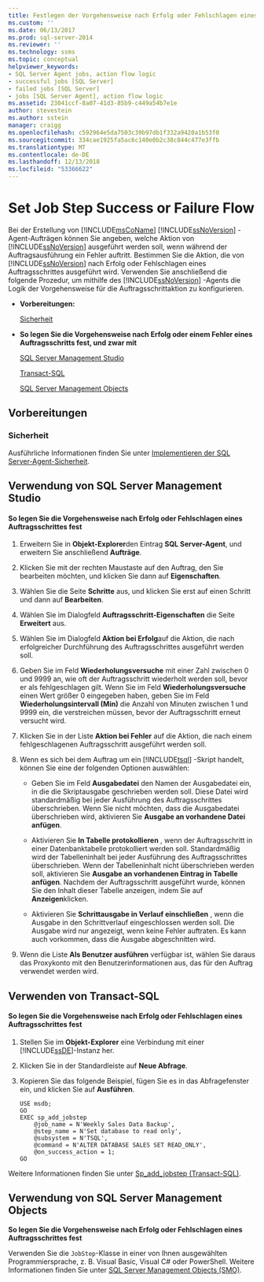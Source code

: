 ```yaml
---
title: Festlegen der Vorgehensweise nach Erfolg oder Fehlschlagen eines Auftragsschrittes | Microsoft-Dokumentation
ms.custom: ''
ms.date: 06/13/2017
ms.prod: sql-server-2014
ms.reviewer: ''
ms.technology: ssms
ms.topic: conceptual
helpviewer_keywords:
- SQL Server Agent jobs, action flow logic
- successful jobs [SQL Server]
- failed jobs [SQL Server]
- jobs [SQL Server Agent], action flow logic
ms.assetid: 23041ccf-8a07-41d3-85b9-c449a54b7e1e
author: stevestein
ms.author: sstein
manager: craigg
ms.openlocfilehash: c592964e5da7503c39b97db1f332a9420a1b53f0
ms.sourcegitcommit: 334cae1925fa5ac6c140e0b2c38c844c477e3ffb
ms.translationtype: MT
ms.contentlocale: de-DE
ms.lasthandoff: 12/13/2018
ms.locfileid: "53366622"
---
```

# <a name="set-job-step-success-or-failure-flow"></a>Set Job Step Success or Failure Flow
  Bei der Erstellung von [!INCLUDE[msCoName](../../includes/msconame-md.md)] [!INCLUDE[ssNoVersion](../../includes/ssnoversion-md.md)] -Agent-Aufträgen können Sie angeben, welche Aktion von [!INCLUDE[ssNoVersion](../../includes/ssnoversion-md.md)] ausgeführt werden soll, wenn während der Auftragsausführung ein Fehler auftritt. Bestimmen Sie die Aktion, die von [!INCLUDE[ssNoVersion](../../includes/ssnoversion-md.md)] nach Erfolg oder Fehlschlagen eines Auftragsschrittes ausgeführt wird. Verwenden Sie anschließend die folgende Prozedur, um mithilfe des [!INCLUDE[ssNoVersion](../../includes/ssnoversion-md.md)] -Agents die Logik der Vorgehensweise für die Auftragsschrittaktion zu konfigurieren.  
  
-   **Vorbereitungen:**  
  
     [Sicherheit](#Security)  
  
-   **So legen Sie die Vorgehensweise nach Erfolg oder einem Fehler eines Auftragsschritts fest, und zwar mit**  
  
     [SQL Server Management Studio](#SSMS)  
  
     [Transact-SQL](#TSQL)  
  
     [SQL Server Management Objects](#SMO)  
  
## <a name="before-you-begin"></a>Vorbereitungen  
  
###  <a name="Security"></a> Sicherheit  
 Ausführliche Informationen finden Sie unter [Implementieren der SQL Server-Agent-Sicherheit](implement-sql-server-agent-security.md).  
  
##  <a name="SSMS"></a> Verwendung von SQL Server Management Studio  
  
#### <a name="to-set-job-step-success-or-failure-flow"></a>So legen Sie die Vorgehensweise nach Erfolg oder Fehlschlagen eines Auftragsschrittes fest  
  
1.  Erweitern Sie in **Objekt-Explorer**den Eintrag **SQL Server-Agent**, und erweitern Sie anschließend **Aufträge**.  
  
2.  Klicken Sie mit der rechten Maustaste auf den Auftrag, den Sie bearbeiten möchten, und klicken Sie dann auf **Eigenschaften**.  
  
3.  Wählen Sie die Seite **Schritte** aus, und klicken Sie erst auf einen Schritt und dann auf **Bearbeiten**.  
  
4.  Wählen Sie im Dialogfeld **Auftragsschritt-Eigenschaften** die Seite **Erweitert** aus.  
  
5.  Wählen Sie im Dialogfeld **Aktion bei Erfolg**auf die Aktion, die nach erfolgreicher Durchführung des Auftragsschrittes ausgeführt werden soll.  
  
6.  Geben Sie im Feld **Wiederholungsversuche** mit einer Zahl zwischen 0 und 9999 an, wie oft der Auftragsschritt wiederholt werden soll, bevor er als fehlgeschlagen gilt. Wenn Sie im Feld **Wiederholungsversuche** einen Wert größer 0 eingegeben haben, geben Sie im Feld **Wiederholungsintervall (Min)** die Anzahl von Minuten zwischen 1 und 9999 ein, die verstreichen müssen, bevor der Auftragsschritt erneut versucht wird.  
  
7.  Klicken Sie in der Liste **Aktion bei Fehler** auf die Aktion, die nach einem fehlgeschlagenen Auftragsschritt ausgeführt werden soll.  
  
8.  Wenn es sich bei dem Auftrag um ein [!INCLUDE[tsql](../../includes/tsql-md.md)] -Skript handelt, können Sie eine der folgenden Optionen auswählen:  
  
    -   Geben Sie im Feld **Ausgabedatei** den Namen der Ausgabedatei ein, in die die Skriptausgabe geschrieben werden soll. Diese Datei wird standardmäßig bei jeder Ausführung des Auftragsschrittes überschrieben. Wenn Sie nicht möchten, dass die Ausgabedatei überschrieben wird, aktivieren Sie **Ausgabe an vorhandene Datei anfügen**.  
  
    -   Aktivieren Sie **In Tabelle protokollieren** , wenn der Auftragsschritt in einer Datenbanktabelle protokolliert werden soll. Standardmäßig wird der Tabelleninhalt bei jeder Ausführung des Auftragsschrittes überschrieben. Wenn der Tabelleninhalt nicht überschrieben werden soll, aktivieren Sie **Ausgabe an vorhandenen Eintrag in Tabelle anfügen**. Nachdem der Auftragsschritt ausgeführt wurde, können Sie den Inhalt dieser Tabelle anzeigen, indem Sie auf **Anzeigen**klicken.  
  
    -   Aktivieren Sie **Schrittausgabe in Verlauf einschließen** , wenn die Ausgabe in den Schrittverlauf eingeschlossen werden soll. Die Ausgabe wird nur angezeigt, wenn keine Fehler auftraten. Es kann auch vorkommen, dass die Ausgabe abgeschnitten wird.  
  
9. Wenn die Liste **Als Benutzer ausführen** verfügbar ist, wählen Sie daraus das Proxykonto mit den Benutzerinformationen aus, das für den Auftrag verwendet werden wird.  
  
##  <a name="TSQL"></a> Verwenden von Transact-SQL  
  
#### <a name="to-set-job-step-success-or-failure-flow"></a>So legen Sie die Vorgehensweise nach Erfolg oder Fehlschlagen eines Auftragsschrittes fest  
  
1.  Stellen Sie im **Objekt-Explorer** eine Verbindung mit einer [!INCLUDE[ssDE](../../includes/ssde-md.md)]-Instanz her.  
  
2.  Klicken Sie in der Standardleiste auf **Neue Abfrage**.  
  
3.  Kopieren Sie das folgende Beispiel, fügen Sie es in das Abfragefenster ein, und klicken Sie auf **Ausführen**.  
  
    ```  
    USE msdb;  
    GO  
    EXEC sp_add_jobstep  
        @job_name = N'Weekly Sales Data Backup',  
        @step_name = N'Set database to read only',  
        @subsystem = N'TSQL',  
        @command = N'ALTER DATABASE SALES SET READ_ONLY',   
        @on_success_action = 1;  
    GO  
    ```  
  
 Weitere Informationen finden Sie unter [Sp_add_jobstep &#40;Transact-SQL&#41;](/sql/relational-databases/system-stored-procedures/sp-add-jobstep-transact-sql).  
  
##  <a name="SMO"></a> Verwendung von SQL Server Management Objects  
 **So legen Sie die Vorgehensweise nach Erfolg oder Fehlschlagen eines Auftragsschrittes fest**  
  
 Verwenden Sie die `JobStep`-Klasse in einer von Ihnen ausgewählten Programmiersprache, z. B. Visual Basic, Visual C# oder PowerShell. Weitere Informationen finden Sie unter [SQL Server Management Objects (SMO)](https://msdn.microsoft.com/library/ms162169.aspx).  
  
  
